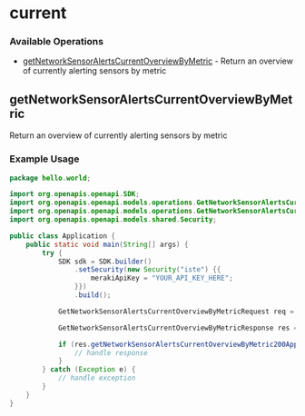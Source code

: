 # current

### Available Operations

* [getNetworkSensorAlertsCurrentOverviewByMetric](#getnetworksensoralertscurrentoverviewbymetric) - Return an overview of currently alerting sensors by metric

## getNetworkSensorAlertsCurrentOverviewByMetric

Return an overview of currently alerting sensors by metric

### Example Usage

```java
package hello.world;

import org.openapis.openapi.SDK;
import org.openapis.openapi.models.operations.GetNetworkSensorAlertsCurrentOverviewByMetricRequest;
import org.openapis.openapi.models.operations.GetNetworkSensorAlertsCurrentOverviewByMetricResponse;
import org.openapis.openapi.models.shared.Security;

public class Application {
    public static void main(String[] args) {
        try {
            SDK sdk = SDK.builder()
                .setSecurity(new Security("iste") {{
                    merakiApiKey = "YOUR_API_KEY_HERE";
                }})
                .build();

            GetNetworkSensorAlertsCurrentOverviewByMetricRequest req = new GetNetworkSensorAlertsCurrentOverviewByMetricRequest("fugiat");            

            GetNetworkSensorAlertsCurrentOverviewByMetricResponse res = sdk.current.getNetworkSensorAlertsCurrentOverviewByMetric(req);

            if (res.getNetworkSensorAlertsCurrentOverviewByMetric200ApplicationJSONObject != null) {
                // handle response
            }
        } catch (Exception e) {
            // handle exception
        }
    }
}
```

